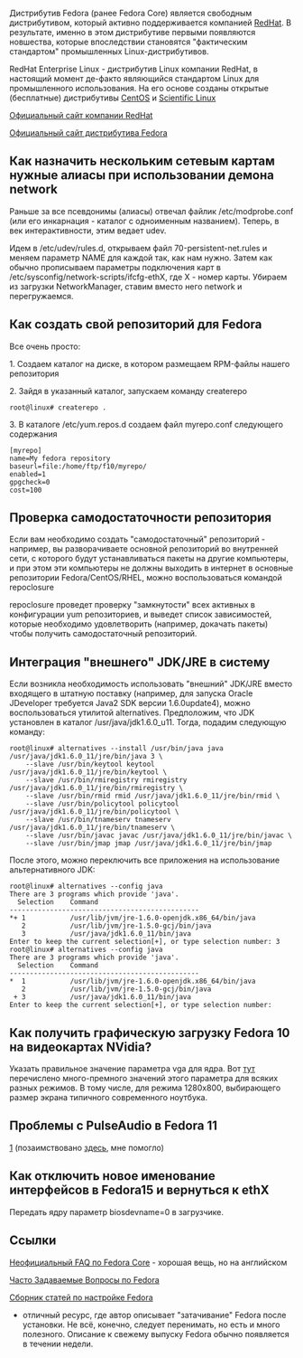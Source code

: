 Дистрибутив Fedora (ранее Fedora Core) является свободным дистрибутивом,
который активно поддерживается компанией
[RedHat](http://www.redhat.com). В результате, именно в этом
дистрибутиве первыми появляются новшества, которые
впоследствии становятся "фактическим стандартом" промышленных
Linux-дистрибутивов.

RedHat Enterprise Linux - дистрибутив Linux компании RedHat, в настоящий
момент де-факто являющийся стандартом Linux для промышленного
использования. На его основе созданы открытые (бесплатные)
дистрибутивы [CentOS](http://www.centos.org/) и [Scientific
Linux](http://www.scientificlinux.org/)

[Официальный сайт компании RedHat](http://www.redhat.com/)

[Официальный сайт дистрибутива Fedora](http://fedoraproject.org/)

## Как назначить нескольким сетевым картам нужные алиасы при использовании демона network

Раньше за все псевдонимы (алиасы) отвечал файлик /etc/modprobe.conf (или
его инкарнация - каталог с одноименным названием). Теперь, в век
интерактивности, этим ведает udev.

Идем в /etc/udev/rules.d, открываем файл 70-persistent-net.rules и
меняем параметр NAME для каждой так, как нам нужно. Затем как
обычно прописываем параметры подключения карт в
/etc/sysconfig/network-scripts/ifcfg-ethX, где X - номер карты. Убираем
из загрузки NetworkManager, ставим вместо него network и перегружаемся.

## Как создать свой репозиторий для Fedora

Все очень просто:

1\. Создаем каталог на диске, в котором размещаем RPM-файлы нашего
репозитория

2\. Зайдя в указанный каталог, запускаем команду createrepo

    root@linux# createrepo .

3\. В каталоге /etc/yum.repos.d создаем файл myrepo.conf следующего
содержания

    [myrepo]
    name=My fedora repository
    baseurl=file:/home/ftp/f10/myrepo/
    enabled=1
    gpgcheck=0
    cost=100

## Проверка самодостаточности репозитория

Если вам необходимо создать "самодостаточный" репозиторий - например, вы
разворачиваете основной репозиторий во внутренней сети, с которого будут
устанавливаться пакеты на другие компьютеры, и при этом эти компьютеры
не должны выходить в интернет в основные репозитории
Fedora/CentOS/RHEL, можно воспользоваться командой repoclosure

repoclosure проведет проверку "замкнутости" всех активных в конфигурации
yum репозиториев, и выведет список зависимостей, которые необходимо
удовлетворить (например, докачать пакеты) чтобы получить
самодостаточный репозиторий.

## Интеграция "внешнего" JDK/JRE в систему

Если возникла необходимость использовать "внешний" JDK/JRE вместо
входящего в штатную поставку (например, для запуска Oracle
JDeveloper требуется Java2 SDK версии 1.6.0update4), можно
воспользоваться утилитой alternatives. Предположим, что
JDK установлен в каталог /usr/java/jdk1.6.0_u11. Тогда, подадим
следующую команду:

    root@linux# alternatives --install /usr/bin/java java /usr/java/jdk1.6.0_11/jre/bin/java 3 \
        --slave /usr/bin/keytool keytool /usr/java/jdk1.6.0_11/jre/bin/keytool \
        --slave /usr/bin/rmiregistry rmiregistry /usr/java/jdk1.6.0_11/jre/bin/rmiregistry \
        --slave /usr/bin/rmid rmid /usr/java/jdk1.6.0_11/jre/bin/rmid \
        --slave /usr/bin/policytool policytool /usr/java/jdk1.6.0_11/jre/bin/policytool \
        --slave /usr/bin/tnameserv tnameserv /usr/java/jdk1.6.0_11/jre/bin/tnameserv \
        --slave /usr/bin/javac javac /usr/java/jdk1.6.0_11/jre/bin/javac \
        --slave /usr/bin/jmap jmap /usr/java/jdk1.6.0_11/jre/bin/jmap

После этого, можно переключить все приложения на использование
альтернативного JDK:

    root@linux# alternatives --config java
    There are 3 programs which provide 'java'.
      Selection    Command
    -----------------------------------------------
    *+ 1           /usr/lib/jvm/jre-1.6.0-openjdk.x86_64/bin/java
       2           /usr/lib/jvm/jre-1.5.0-gcj/bin/java
       3           /usr/java/jdk1.6.0_11/bin/java
    Enter to keep the current selection[+], or type selection number: 3
    root@linux# alternatives --config java
    There are 3 programs which provide 'java'.
      Selection    Command
    -----------------------------------------------
    *  1           /usr/lib/jvm/jre-1.6.0-openjdk.x86_64/bin/java
       2           /usr/lib/jvm/jre-1.5.0-gcj/bin/java
     + 3           /usr/java/jdk1.6.0_11/bin/java
    Enter to keep the current selection[+], or type selection number:

## Как получить графическую загрузку Fedora 10 на видеокартах NVidia?

Указать правильное значение параметра vga для ядра. Вот
[тут](http://dalth.livejournal.com/59451.html) перечислено
много-премного значений этого параметра для всяких разных
режимов. В тому числе, для режима 1280x800, выбирающего размер
экрана типичного современного ноутбука.

## Проблемы с PulseAudio в Fedora 11

[1](http://forums.fedoraforum.org/showthread.php?t=225660&highlight=pulse)
(позаимствовано
[здесь](http://www.linux.org.ru/view-message.jsp?msgid=3905302#comment-3907752),
мне помогло)

## Как отключить новое именование интерфейсов в Fedora15 и вернуться к ethX

Передать ядру параметр biosdevname=0 в загрузчике.

## Ссылки

[Неофициальный FAQ по Fedora Core](http://www.fedorafaq.org/) - хорошая
вещь, но на английском

[Часто Задаваемые Вопросы по Fedora](http://www.fedoracenter.ru)

[Сборник статей по настройке Fedora](http://www.mjmwired.net/resources/)
- отличный ресурс, где автор описывает "затачивание" Fedora после
установки. Не всё, конечно, следует перенимать, но есть и много
полезного. Описание к свежему выпуску Fedora обычно появляется в
течении недели.


